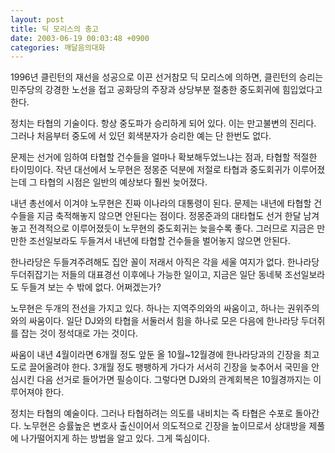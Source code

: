 ```yaml
---
layout: post
title: 딕 모리스의 충고
date: 2003-06-19 00:03:48 +0900
categories: 깨달음의대화
---
```

1996년 클린턴의 재선을 성공으로 이끈 선거참모 딕 모리스에 의하면, 클린턴의 승리는 민주당의 강경한 노선을 접고 공화당의 주장과 상당부분 절충한 중도회귀에 힘입었다고 한다.
  

  
정치는 타협의 기술이다. 항상 중도파가 승리하게 되어 있다. 이는 만고불변의 진리다. 그러나 처음부터 중도에 서 있던 회색분자가 승리한 예는 단 한번도 없다.
  

  
문제는 선거에 임하여 타협할 건수들을 얼마나 확보해두었느냐는 점과, 타협할 적절한 타이밍이다. 작년 대선에서 노무현은 정몽준 덕분에 저절로 타협과 중도회귀가 이루어졌는데 그 타협의 시점은 일반의 예상보다 훨씬 늦어졌다.
  

  
내년 총선에서 이겨야 노무현은 진짜 이나라의 대통령이 된다. 문제는 내년에 타협할 건수들을 지금 축적해놓지 않으면 안된다는 점이다. 정몽준과의 대타협도 선거 한달 남겨놓고 전격적으로 이루어졌듯이 노무현의 중도회귀는 늦을수록 좋다. 그러므로 지금은 만만한 조선일보라도 두들겨서 내년에 타협할 건수들을 벌어놓지 않으면 안된다.
  

  
한나라당은 두들겨주려해도 집안 꼴이 저래서 아직은 각을 세울 여지가 없다. 한나라당 두더쥐잡기는 저들의 대표경선 이후에나 가능한 일이고, 지금은 일단 동네북 조선일보라도 두들겨 보는 수 밖에 없다. 어쩌겠는가?
  

  
노무현은 두개의 전선을 가지고 있다. 하나는 지역주의와의 싸움이고, 하나는 권위주의와의 싸움이다. 일단 DJ와의 타협을 서둘러서 힘을 하나로 모은 다음에 한나라당 두더쥐를 잡는 것이 정석대로 가는 것이다.
  

  
싸움이 내년 4월이라면 6개월 정도 앞둔 올 10월~12월경에 한나라당과의 긴장을 최고도로 끌어올려야 한다. 3개월 정도 팽팽하게 가다가 서서히 긴장을 늦추어서 국민을 안심시킨 다음 선거로 들어가면 필승이다. 그렇다면 DJ와의 관계회복은 10월경까지는 이루어져야 한다.
  

  
정치는 타협의 예술이다. 그러나 타협하려는 의도를 내비치는 즉 타협은 수포로 돌아간다. 노무현은 승률높은 변호사 출신이어서 의도적으로 긴장을 높이므로서 상대방을 제풀에 나가떨어지게 하는 방법을 알고 있다. 그게 뚝심이다.